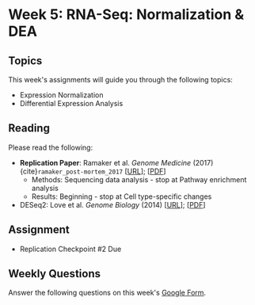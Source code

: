 # Week 5: RNA-Seq: Normalization & DEA

## Topics

This week's assignments will guide you through the following topics:
* Expression Normalization 
* Differential Expression Analysis

## Reading

Please read the following:
* **Replication Paper**: Ramaker et al. *Genome Medicine* (2017) {cite}`ramaker_post-mortem_2017` [[URL](https://genomemedicine.biomedcentral.com/articles/10.1186/s13073-017-0458-5)]; [[PDF](https://github.com/ShanEllis/capstone-genetics-domain/raw/master/papers/main-paper.pdf)]
    * Methods: Sequencing data analysis - stop at Pathway enrichment analysis 
    * Results: Beginning - stop at Cell type-specific changes
* DESeq2: Love et al. *Genome Biology* (2014) [[URL](https://genomebiology.biomedcentral.com/articles/10.1186/s13059-014-0550-8)]; [[PDF](https://github.com/ShanEllis/capstone-genetics-domain/raw/master/papers/week5/DESeq2.pdf)]
 

## Assignment

* Replication Checkpoint #2 Due

## Weekly Questions

Answer the following questions on this week's [Google Form](https://docs.google.com/forms/d/e/1FAIpQLSc7vXhsehco0IvbFuPftc6B4Hr4UbZx1vmSBDHiiQwV2zE5lQ/viewform?usp=sf_link).
 
